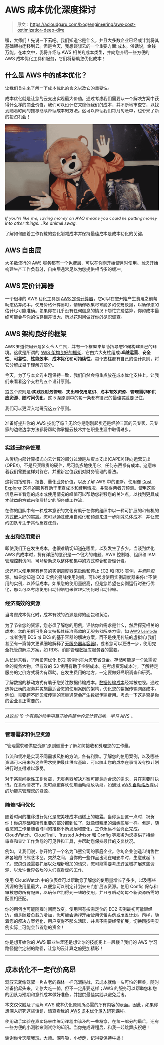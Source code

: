 # AWS 成本优化深度探讨

> 原文：<https://acloudguru.com/blog/engineering/aws-cost-optimization-deep-dive>

嘿，大师们！先说一下**云**吧。我们知道它是什么，并且大多数企业已经或计划将其基础架构迁移到云。但是今天，我想谈谈云的一个重要方面:成本。俗话说，金钱万能。在本文中，我将介绍与 AWS 相关的成本类型，并向您介绍一些方便的 AWS 成本优化工具和服务，它们将帮助您优化成本！

## 什么是 AWS 中的成本优化？

让我们首先来了解一下成本优化的含义以及它的重要性。

成本优化就是让您的云支出实现最大价值。通过考虑我们需要从一个解决方案中获得什么样的商业价值，我们可以设计它来降低我们的成本，并不断地审查它，以找到随着时间的推移继续降低成本的方法。这可以降低我们每月的账单，也带来了新的投资机会！

![](img/534ddec368f4bc77473bd89dd1388be0.png)

*If you’re like me, saving money on AWS means you could be putting money into other things. Like animal swag.*

了解如何随着工作负载的变化削减成本并保持最佳成本是成本优化的关键。

## AWS 自由层

大多数流行的 AWS 服务都有一个[免费层](https://aws.amazon.com/free)，可以在你刚开始使用时使用。当您开始构建生产工作负载时，自由层通常足以为您提供相当多的缓冲。

## AWS 定价计算器

一个很棒的 AWS 优化工具是 [AWS 定价计算器](https://calculator.aws/)，它可以在您开始产生费用之前帮助您估算成本。使用价格计算器时，请确保收集尽可能多的使用数据，以确保您的估计尽可能准确。如果你在几乎没有任何信息的情况下匆忙完成估算，你的成本最终可能会与你的估算相差很大，所以花时间做好你的尽职调查。

## AWS 架构良好的框架

AWS 知道使用云是多么令人生畏，并有一个框架来帮助指导您如何构建自己的环境。这就是所谓的 [AWS 架构良好的框架](https://aws.amazon.com/blogs/apn/the-6-pillars-of-the-aws-well-architected-framework/)，它由六大支柱组成:**卓越运营**、**安全性**、**可靠性**、**性能效率**、**成本优化**和**可持续性**。每个支柱都有自己的设计原则，将它分解成易于理解的部分。

今天，为了与本文的主题保持一致，我们自然会将重点放在成本优化支柱上。让我们来看看这个支柱的五个设计原则。

这五个原则是:**实践云财务管理**、**支出和使用意识**、**成本有效资源**、**管理需求和供应资源**、**随时间优化**。这 5 条原则中的每一条都有自己的最佳实践要记住。

我们可以更深入地研究这五个原则。

* * *

准备好提升你的 AWS 技能了吗？无论你是刚刚起步还是经验丰富的云专家，云专家的边做边学方法都将帮助你掌握云技术并在职业生涯中取得进步。

* * *

### 实践云财务管理

从传统内部计算模式向云计算的部分过渡是从资本支出(CAPEX)转向运营支出(OPEX)。不是只买昂贵的硬件，尽可能多地使用它，任何东西都有成本。这意味着我们需要这样对待它，并重新定位我们对财务管理的看法。

这将包括预算、报告、量化业务价值，以及了解 AWS 中的更新。使用像 [Cost Explorer](https://aws.amazon.com/aws-cost-management/aws-cost-explorer/) 这样的服务有助于审查成本和使用情况，并获得两者的预测。使用这些信息来查看您的成本或使用情况的峰值可以帮助您转移您的关注点，以找到更具成本效益的方式来使用特定的服务或工作流。

在你的团队中有一种成本意识的文化有助于在你的组织中以一种可扩展的和有机的方式嵌入好的实践。您可以通过使用自动化和预测来进一步削减总体成本，并让您的团队专注于其他重要任务。

### 支出和使用意识

即使我们正在发生成本，也很难确切知道在哪里，以及发生了多少。当谈到优化 AWS 的成本时，拥有详细的意识是一个很大的难题。AWS 控制塔、组织和 IAM 管理控制访问，可以帮助您以整体和集中的方式整合和管理计费。

您还可以使用带有标签的[实例调度器](https://docs.aws.amazon.com/solutions/latest/instance-scheduler-on-aws/welcome.html)来启动和停止 EC2 和 RDS 实例，并解除资源。如果您知道 EC2 实例的高峰使用时间，可以考虑使用实例调度器来停止不使用的实例，以降低成本。如果您的使用量很高，但是您希望在实例运行时进行优化，那么可以考虑使用自动伸缩组来管理实例何时自动伸缩。

### 经济高效的资源

当考虑成本优化时，成本有效的资源是你的面包和黄油。

为了节省您的资源，您必须了解您的用例。评估你的需求是什么，然后探究相关的成本。您的用例可能会支持极其经济高效的无服务器解决方案，如 [AWS Lambda](https://aws.amazon.com/lambda/) ，或者使用 ECS 或 EKS 的基于容器的解决方案，而不是使用传统的虚拟机(我们甚至有一篇博文更详细地解释了[无服务器与容器](https://acloudguru.com/blog/engineering/containers-vs-serverless-which-is-right-for-you))。或者您可以更进一步，使用完全托管的解决方案，如 RDS，消除管理数据库服务器的需要。

从长远来看，了解如何优化 EC2 实例也将为您节省资金。存储可能是一个急需资金的庞然大物，但有效的 S3 使用有助于控制成本。在考虑资源成本时，了解特定服务的定价方式将大有帮助。在发生费用的地方，一定要做好尽职调查和研究。

了解数据的移动方式有助于您关注数据传输成本。[数据传输成本](https://aws.amazon.com/blogs/architecture/overview-of-data-transfer-costs-for-common-architectures/)经常被忽视。通过选择正确的服务并实施最适合您的使用案例的架构，优化您的数据传输网络成本。例如，需要跨不同区域传输的流量通常会产生数据传输费用。考虑一下这是否是你的企业真正需要的。

* * *

*从这些 [10 个有趣的动手项目开始构建你的云计算技能，学习 AWS](https://acloudguru.com/blog/engineering/10-fun-hands-on-projects-to-learn-aws) 。*

* * *

### 管理需求和供应资源

“管理需求和供应资源”原则侧重于了解如何接收和处理您的工作量。

节流和缓冲是实现不同需求风格的方法，各有利弊。了解您的使用案例，以及哪些资源可以用来为这些需求提供最佳供应基础，可以防止您的成本在事情没有按计划进行时变得难以承受。

对于某些间歇性工作负载，无服务器解决方案可能最适合您的需求，只在需要时执行。在其他情况下，您可能更喜欢使用自动缩放功能，如通过 [AWS 自动缩放](https://aws.amazon.com/autoscaling/)提供的功能来管理您的资源。

### 随着时间优化

随着时间的推移进行优化是您美味成本蛋糕上的糖霜。当你达到这一点时，祝贺你！你的基础和所有重要的部分都到位了，就像蛋糕里的海绵底层一样。但是，随着您的工作量随着时间的推移不断发展和变化，工作永远不会真正完成。CloudWatch、CloudTrail、Trusted Advisor 和 Config 等服务为您提供了持续审查和审计工作负载的可见性和工具，并帮助您保持最佳的支出状况。

例如，让我们说，你开始了一个名为飞熊公司的家庭企业。你的企业创造和销售世界各地的飞熊艺术品。突然之间，当你的一些作品出现在电影中时，生意就起飞了。您的资源需要扩展以处理新增加的请求，您可能需要考虑跨区域扩展这些资源，以允许世界各地的人们查看您的工作。

使用 CloudWatch 中的仪表盘可以帮助您了解您的使用量增长了多少，以及哪些资源的使用量最大，以便您可以制定计划来专门扩展该资源。使用 Config 保存和审核您的所有配置，以确保它们得到一致的使用，并且与启动的每个新资源所需的配置相匹配。

你的用例也可能随着时间而改变。使用带有按需定价的 EC2 实例最初可能很经济，但是随着负载的增加，您可能会选择开始使用保留实例或[节省计划](https://aws.amazon.com/savingsplans/)。同样，随着您的解决方案老化，用户变得不那么活跃，并且不需要经常扩展，切换回按需实例实际上可能会节省您的资金！

* * *

你是想开始你的 AWS 职业生涯还是想让你的技能更上一层楼？我们的 AWS 学习路径提供定制的路径，让您的云计算之旅更加精彩！

* * *

## 成本优化不一定代价高昂

驾驭云就像驾驭一片古老的森林一样充满挑战，云成本就像一头可怕的巨兽，随时准备抬起头来，让你大吃一惊。但不一定非要这样；AWS 的服务可以帮助您和您的团队为预期和意外成本做好准备，并提供最佳实践以避免后者。

本文仅仅触及了理解 AWS 成本优化原则所必需的所有内容的表面。因此，如果你想深入研究这些话题，请查看我的 [AWS 成本优化深入研究](https://learn.acloud.guru/course/cost-optimization-on-aws-deep-dive/overview)课程。

使用动手实验在真实场景中练习课程中涉及的一些概念。在每一部分的最后，还有一些方便的小测验来测试你的知识。当你完成课程后，和我一起跳舞庆祝吧！

谢谢你今天陪我玩，大师。深呼吸，小步走，记得要保持牛逼！